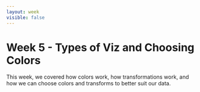 ```yaml
---
layout: week
visible: false
---
```


# Week 5 - Types of Viz and Choosing Colors

This week, we covered how colors work, how transformations work, and how we can
choose colors and transforms to better suit our data.
